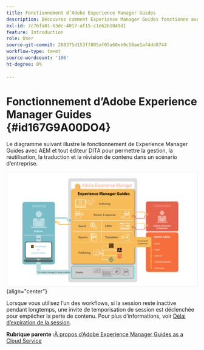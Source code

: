 ```yaml
---
title: Fonctionnement d’Adobe Experience Manager Guides
description: Découvrez comment Experience Manager Guides fonctionne avec AEM et d’autres éditeurs DITA pour permettre la gestion, la réutilisation, la traduction et la révision de contenu dans un scénario d’entreprise.
exl-id: 7c76fa01-63dc-4017-af15-c1e62b1849d1
feature: Introduction
role: User
source-git-commit: 288375d153ff805af05a60eb9c58ae1af4dd8744
workflow-type: tm+mt
source-wordcount: '106'
ht-degree: 0%

---
```


# Fonctionnement d’Adobe Experience Manager Guides {#id167G9A00DO4}

Le diagramme suivant illustre le fonctionnement de Experience Manager Guides avec AEM et tout éditeur DITA pour permettre la gestion, la réutilisation, la traduction et la révision de contenu dans un scénario d’entreprise.

![](images/xml-add-on-how-it-works.png){align="center"}

Lorsque vous utilisez l’un des workflows, si la session reste inactive pendant longtemps, une invite de temporisation de session est déclenchée pour empêcher la perte de contenu. Pour plus d’informations, voir [Délai d’expiration de la session](./session-timeout-prompt.md).


**Rubrique parente :**&#x200B;[&#x200B;À propos d’Adobe Experience Manager Guides as a Cloud Service](intro.md)
